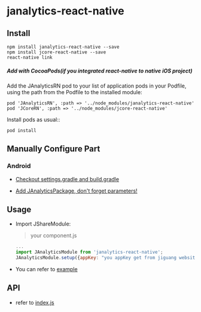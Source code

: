 # janalytics-react-native

## Install

```
npm install janalytics-react-native --save
npm install jcore-react-native --save
react-native link
```

##### Add with CocoaPods(if you integrated react-native to native iOS project)

Add the JAnalyticsRN pod to your list of application pods in your Podfile, using the path from the Podfile to the installed module:

```
pod 'JAnalyticsRN', :path => '../node_modules/janalytics-react-native'
pod 'JCoreRN', :path => '../node_modules/jcore-react-native'
```

Install pods as usual::

```
pod install
```

##  

## Manually Configure Part

### Android

- [Checkout settings.gradle and build.gradle](./docs/AndroidConfig.md) 

- [Add JAnalyticsPackage, don't forget parameters!](./docs/JAnalyticsPackage.md)

## Usage
- Import JShareModule:

  > your component.js

  ```javascript
  ...
  import JAnalyticsModule from 'janalytics-react-native';
  JAnalyticsModule.setup({appKey: "you appKey get from jiguang website"})  // iOS 端需要先调用该方法
  ```

- You can refer to [example](./example)

## API

- refer to [index.js](./index.js)


